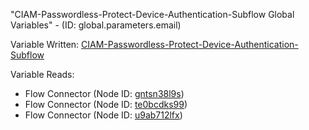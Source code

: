 "CIAM-Passwordless-Protect-Device-Authentication-Subflow Global Variables" - (ID: global.parameters.email)

Variable Written:
[CIAM-Passwordless-Protect-Device-Authentication-Subflow](../index.md#Variables)

Variable Reads:
* Flow Connector (Node ID: [gntsn38l9s](../nodes/gntsn38l9s.md))
* Flow Connector (Node ID: [te0bcdks99](../nodes/te0bcdks99.md))
* Flow Connector (Node ID: [u9ab712lfx](../nodes/u9ab712lfx.md))
